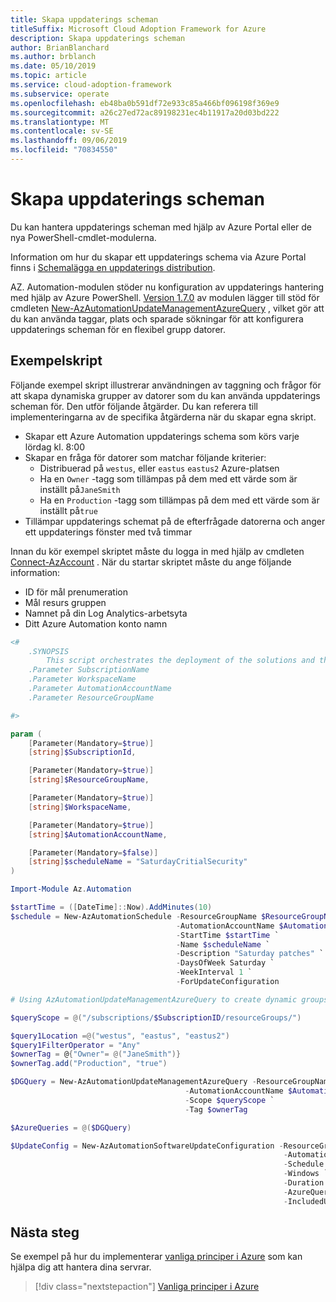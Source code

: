 ```yaml
---
title: Skapa uppdaterings scheman
titleSuffix: Microsoft Cloud Adoption Framework for Azure
description: Skapa uppdaterings scheman
author: BrianBlanchard
ms.author: brblanch
ms.date: 05/10/2019
ms.topic: article
ms.service: cloud-adoption-framework
ms.subservice: operate
ms.openlocfilehash: eb48ba0b591df72e933c85a466bf096198f369e9
ms.sourcegitcommit: a26c27ed72ac89198231ec4b11917a20d03bd222
ms.translationtype: MT
ms.contentlocale: sv-SE
ms.lasthandoff: 09/06/2019
ms.locfileid: "70834550"
---
```

# <a name="create-update-schedules"></a>Skapa uppdaterings scheman

Du kan hantera uppdaterings scheman med hjälp av Azure Portal eller de nya PowerShell-cmdlet-modulerna.

Information om hur du skapar ett uppdaterings schema via Azure Portal finns i [Schemalägga en uppdaterings distribution](/azure/automation/automation-tutorial-update-management#schedule-an-update-deployment).

AZ. Automation-modulen stöder nu konfiguration av uppdaterings hantering med hjälp av Azure PowerShell. [Version 1.7.0](https://www.powershellgallery.com/packages/Az/1.7.0) av modulen lägger till stöd för cmdleten [New-AzAutomationUpdateManagementAzureQuery](/powershell/module/az.automation/new-azautomationupdatemanagementazurequery?view=azps-1.7.0) , vilket gör att du kan använda taggar, plats och sparade sökningar för att konfigurera uppdaterings scheman för en flexibel grupp datorer.

## <a name="example-script"></a>Exempelskript

Följande exempel skript illustrerar användningen av taggning och frågor för att skapa dynamiska grupper av datorer som du kan använda uppdaterings scheman för. Den utför följande åtgärder. Du kan referera till implementeringarna av de specifika åtgärderna när du skapar egna skript.

- Skapar ett Azure Automation uppdaterings schema som körs varje lördag kl. 8:00
- Skapar en fråga för datorer som matchar följande kriterier:
  - Distribuerad på `westus`, eller `eastus` `eastus2` Azure-platsen
  - Ha en `Owner` -tagg som tillämpas på dem med ett värde som är inställt på`JaneSmith`
  - Ha en `Production` -tagg som tillämpas på dem med ett värde som är inställt på`true`
- Tillämpar uppdaterings schemat på de efterfrågade datorerna och anger ett uppdaterings fönster med två timmar

Innan du kör exempel skriptet måste du logga in med hjälp av cmdleten [Connect-AzAccount](https://docs.microsoft.com/powershell/module/az.accounts/connect-azaccount?view=azps-2.1.0) . När du startar skriptet måste du ange följande information:

- ID för mål prenumeration
- Mål resurs gruppen
- Namnet på din Log Analytics-arbetsyta
- Ditt Azure Automation konto namn

```powershell
<#
    .SYNOPSIS
        This script orchestrates the deployment of the solutions and the agents.
    .Parameter SubscriptionName
    .Parameter WorkspaceName
    .Parameter AutomationAccountName
    .Parameter ResourceGroupName

#>

param (
    [Parameter(Mandatory=$true)]
    [string]$SubscriptionId,

    [Parameter(Mandatory=$true)]
    [string]$ResourceGroupName,

    [Parameter(Mandatory=$true)]
    [string]$WorkspaceName,

    [Parameter(Mandatory=$true)]
    [string]$AutomationAccountName,

    [Parameter(Mandatory=$false)]
    [string]$scheduleName = "SaturdayCritialSecurity"
)

Import-Module Az.Automation

$startTime = ([DateTime]::Now).AddMinutes(10)
$schedule = New-AzAutomationSchedule -ResourceGroupName $ResourceGroupName `
                                     -AutomationAccountName $AutomationAccountName `
                                     -StartTime $startTime `
                                     -Name $scheduleName `
                                     -Description "Saturday patches" `
                                     -DaysOfWeek Saturday `
                                     -WeekInterval 1 `
                                     -ForUpdateConfiguration

# Using AzAutomationUpdateManagementAzureQuery to create dynamic groups.

$queryScope = @("/subscriptions/$SubscriptionID/resourceGroups/")

$query1Location =@("westus", "eastus", "eastus2")
$query1FilterOperator = "Any"
$ownerTag = @{"Owner"= @("JaneSmith")}
$ownerTag.add("Production", "true")

$DGQuery = New-AzAutomationUpdateManagementAzureQuery -ResourceGroupName $ResourceGroupName `
                                       -AutomationAccountName $AutomationAccountName `
                                       -Scope $queryScope `
                                       -Tag $ownerTag

$AzureQueries = @($DGQuery)

$UpdateConfig = New-AzAutomationSoftwareUpdateConfiguration -ResourceGroupName $ResourceGroupName `
                                                             -AutomationAccountName $AutomationAccountName `
                                                             -Schedule $schedule `
                                                             -Windows `
                                                             -Duration (New-TimeSpan -Hours 2) `
                                                             -AzureQuery $AzureQueries `
                                                             -IncludedUpdateClassification Security,Critical
```

## <a name="next-steps"></a>Nästa steg

Se exempel på hur du implementerar [vanliga principer i Azure](./common-policies.md) som kan hjälpa dig att hantera dina servrar.

> [!div class="nextstepaction"]
> [Vanliga principer i Azure](./common-policies.md)
